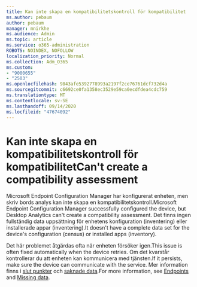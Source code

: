 ```yaml
---
title: Kan inte skapa en kompatibilitetskontroll för kompatibilitet
ms.author: pebaum
author: pebaum
manager: mnirkhe
ms.audience: Admin
ms.topic: article
ms.service: o365-administration
ROBOTS: NOINDEX, NOFOLLOW
localization_priority: Normal
ms.collection: Adm_O365
ms.custom:
- "9000655"
- "2503"
ms.openlocfilehash: 9843afe5392778993a2197f2ce76761dcf732d4a
ms.sourcegitcommit: c6692ce0fa1358ec3529e59ca0ecdfdea4cdc759
ms.translationtype: MT
ms.contentlocale: sv-SE
ms.lasthandoff: 09/14/2020
ms.locfileid: "47674092"
---
```

# <a name="cant-create-a-compatibility-assessment"></a><span data-ttu-id="fd0c8-102">Kan inte skapa en kompatibilitetskontroll för kompatibilitet</span><span class="sxs-lookup"><span data-stu-id="fd0c8-102">Can't create a compatibility assessment</span></span>

<span data-ttu-id="fd0c8-103">Microsoft Endpoint Configuration Manager har konfigurerat enheten, men skriv bords analys kan inte skapa en kompatibilitetskontroll.</span><span class="sxs-lookup"><span data-stu-id="fd0c8-103">Microsoft Endpoint Configuration Manager successfully configured the device, but Desktop Analytics can't create a compatibility assessment.</span></span> <span data-ttu-id="fd0c8-104">Det finns ingen fullständig data uppsättning för enhetens konfiguration (inventering) eller installerade appar (inventering).</span><span class="sxs-lookup"><span data-stu-id="fd0c8-104">It doesn't have a complete data set for the device's configuration (census) or installed apps (inventory).</span></span>

<span data-ttu-id="fd0c8-105">Det här problemet åtgärdas ofta när enheten försöker igen.</span><span class="sxs-lookup"><span data-stu-id="fd0c8-105">This issue is often fixed automatically when the device retries.</span></span> <span data-ttu-id="fd0c8-106">Om det kvarstår kontrollerar du att enheten kan kommunicera med tjänsten.</span><span class="sxs-lookup"><span data-stu-id="fd0c8-106">If it persists, make sure the device can communicate with the service.</span></span> <span data-ttu-id="fd0c8-107">Mer information finns i [slut punkter](https://docs.microsoft.com/configmgr/desktop-analytics/enable-data-sharing#endpoints) och [saknade data](https://docs.microsoft.com/configmgr/desktop-analytics/monitor-connection-health#missing-data).</span><span class="sxs-lookup"><span data-stu-id="fd0c8-107">For more information, see [Endpoints](https://docs.microsoft.com/configmgr/desktop-analytics/enable-data-sharing#endpoints) and [Missing data](https://docs.microsoft.com/configmgr/desktop-analytics/monitor-connection-health#missing-data).</span></span>
